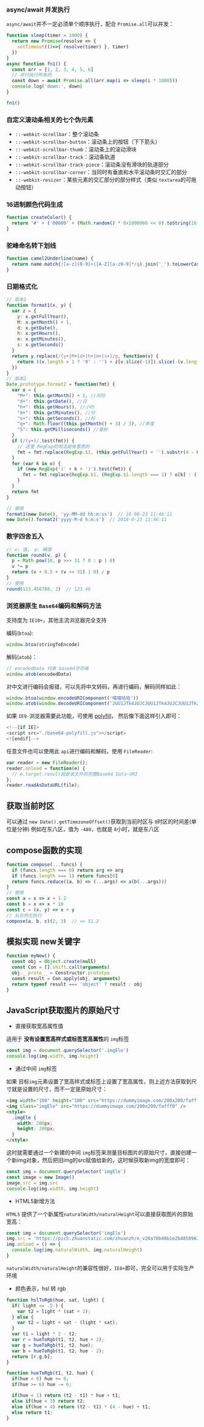 ### async/await 并发执行
`async/await`并不一定必须单个顺序执行，配合 `Promise.all`可以并发：
```js
function sleep(timer = 1000) {
  return new Promise(resolve => {
    setTimeout(()=>{ resolve(timer) }, timer)
  })
}
async function fn1() {
  const arr = [1, 2, 3, 4, 5, 6]
  // 并行执行所有的
  const down = await Promise.all(arr.map(i => sleep(i * 1000)))
  console.log('down:', down)
}

fn1()
```

### 自定义滚动条相关的七个伪元素

- `::-webkit-scrollbar`：整个滚动条
- `::-webkit-scrollbar-button`：滚动条上的按钮（下下箭头）
- `::-webkit-scrollbar-thumb`：滚动条上的滚动滑块
- `::-webkit-scrollbar-track`：滚动条轨道
- `::-webkit-scrollbar-track-piece`：滚动条没有滑块的轨道部分
- `::-webkit-scrollbar-corner`：当同时有垂直和水平滚动条时交汇的部分
- `::-webkit-resizer`：某些元素的交汇部分的部分样式（类似 `textarea`的可拖动按钮）

### 16进制颜色代码生成

```js
function createColor() {
  return '#' + ('00000' + (Math.random() * 0x1000000 << 0).toString(16)).slice(-6)
}
```

### 驼峰命名转下划线

```js
function camel2Underline(name) {
  return name.match(/[a-z][0-9]+|[A-Z][a-z0-9]*/g).join('_').toLowerCase()
}
```

### 日期格式化

```js
// 版本1
function format1(x, y) {
  var z = {
    y: x.getFullYear(),
    M: x.getMonth() + 1,
    d: x.getDate(),
    h: x.getHours(),
    m: x.getMinutes(),
    s: x.getSeconds()
  }
  return y.replace(/(y+|M+|d+|h+|m+|s+)/g, function(v) {
    return ((v.length > 1 ? '0' : '') + z[v.slice(-1)]).slice(-(v.length > 2 ? v.length : 2))
  })
}
// 版本2
Date.prototype.format2 = function(fmt) {
  var o = {
    "M+": this.getMonth() + 1, //月份 
    "d+": this.getDate(), //日 
    "h+": this.getHours(), //小时 
    "m+": this.getMinutes(), //分 
    "s+": this.getSeconds(), //秒 
    "q+": Math.floor((this.getMonth() + 3) / 3), //季度 
    "S": this.getMilliseconds() //毫秒 
  }
  if (/(y+)/.test(fmt)) {
    // 这里 RegExp的用法挺有意思的
    fmt = fmt.replace(RegExp.$1, (this.getFullYear() + '').substr(4 - RegExp.$1.length))
  }
  for (var k in o) {
    if (new RegExp('(' + k + ')').test(fmt)) {
      fmt = fmt.replace(RegExp.$1, (RegExp.$1.length === 1) ? o[k] : ('00' + o[k]).substr(('' + o[k]).length))
    }
  }
  return fmt
}

// 使用
format1(new Date(), 'yy-MM-dd hh:m:ss')  // 18-08-23 11:46:11
new Date().format2('yyyy-M-d h:m:s')  // 2018-8-23 11:46:11
```

### 数字四舍五入

```js
// v: 值， p: 精度
function round(v, p) {
  p = Math.pow(10, p >>> 31 ? 0 : p | 0)
  v *= p
  return (v + 0.5 + (v >> 31) | 0) / p
}
// 使用
round(123.456788, 2)  // 123.46
```

### 浏览器原生 `Base64`编码和解码方法

支持度为 `IE10+`，其他主流浏览器完全支持

编码(`btoa`):
```js
window.btoa(stringToEncode)
```

解码(`atob`)：
```js
// encodedData 代表 base64字符串
window.atob(encodedData)
```

对中文进行编码会报错，可以先将中文转码，再进行编码，解码同样如此：
```js
window.btoa(window.encodeURIComponent('嘻嘻哈哈'))
window.atob(window.decodeURIComponent('JUU1JTk4JUJCJUU1JTk4JUJCJUU1JTkzJTg4JUU1JTkzJTg4'))
```

如果 `IE9-`浏览器需要此功能，可使用 [polyfill](https://github.com/davidchambers/Base64.js/blob/master/base64.js)，
然后像下面这样引入即可：
```js
<!--[if IE]>
<script src="./base64-polyfill.js"></script>
<![endif]-->
```

任意文件也可以使用此 `api`进行编码和解码，使用 `FileReader`:
```js
var reader = new FileReader();
reader.onload = function(e) {
  // e.target.result就是该文件的完整Base64 Data-URI
};
reader.readAsDataURL(file);
```
## 获取当前时区

可以通过 `new Date().getTimezoneOffset()`获取到当前时区与 `0`时区的时间差(单位是分钟)
例如在东八区，值为 `-480`，也就是 `8`小时，就是东八区

## compose函数的实现

```js
function compose(...funcs) {
  if (funcs.length === 0) return arg => arg
  if (funcs.length === 1) return funcs[0]
  return funcs.reduce((a, b) => (...args) => a(b(...args)))
}
// 使用
const a = x => x + 1.2
const b = x => x * 10
const c = (x, y) => x + y
// 从右向左执行
compose(a, b, c)(2, 3)  // => 51.2
```

## 模拟实现 new关键字

```js
function myNew() {
  const obj = Object.create(null)
  const Con = [].shift.call(arguments)
  obj.__proto__ = Constructor.prototpe
  const result = Con.apply(obj, arguments)
  return typeof result === 'object' ? result : obj
}
```

## JavaScript获取图片的原始尺寸

- 直接获取宽高属性值

适用于 **没有设置宽高样式或标签宽高属性**的 `img`标签

```js
const img = document.querySelector('.imgEle')
console.log(img.width, img.height)
```

- 通过中间 `img`标签

如果 目标`img`元素设置了宽高样式或标签上设置了宽高属性，则上述方法获取到尺寸就是设置的尺寸，而不一定是原始尺寸：
```html
<img width="100" height="100" src="https://dummyimage.com/200x200/fafff0" />
<img class="imgEle" src="https://dummyimage.com/200x200/fafff0" />
<style>
  .imgEle {
    width: 200px;
    height: 200px;
  }
</style>
```

这时就需要通过一个新建的中间 `img`标签来测量目标图片的原始尺寸，直接创建一个新img对象，然后把旧img的src赋值给新的，这时候获取新img的宽度即可：

```js
const img = document.querySelector('imgEle')
const image = new Image()
image.src = img.src
console.log(img.width, img.height)
```

- HTML5新增方法

`HTML5` 提供了一个新属性`naturalWidth/naturalHeight`可以直接获取图片的原始宽高：
```js
const img = document.querySelector('imgEle')
img.src = 'https://pic5.zhuanstatic.com/zhuanzh/n_v20a70b48b1e2b4858963e014f42c6e226.png'
img.onload = () => {
  console.log(img.naturalWidth, img.naturalHeight)
}
```
`naturalWidth/naturalHeight`的兼容性很好，`IE8+`即可，完全可以用于实际生产环境

- 颜色表示，hsl 转 rgb

```js
function hslToRgb(hue, sat, light) {
  if( light <= .5 ) {
    var t2 = light * (sat + 1);
  } else {
    var t2 = light + sat - (light * sat);
  }
  var t1 = light * 2 - t2;
  var r = hueToRgb(t1, t2, hue + 2);
  var g = hueToRgb(t1, t2, hue);
  var b = hueToRgb(t1, t2, hue - 2);
  return [r,g,b];
}

function hueToRgb(t1, t2, hue) {
  if(hue < 0) hue += 6;
  if(hue >= 6) hue -= 6;

  if(hue < 1) return (t2 - t1) * hue + t1;
  else if(hue < 3) return t2;
  else if(hue < 4) return (t2 - t1) * (4 - hue) + t1;
  else return t1;
}
```
